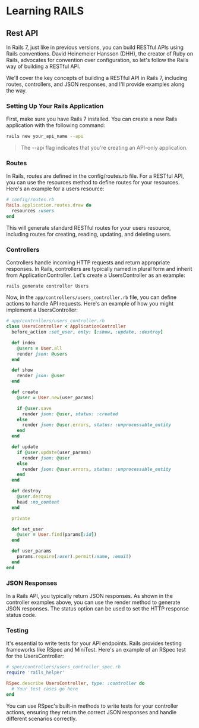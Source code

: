 # Learning RAILS

## Rest API

In Rails 7, just like in previous versions, you can build RESTful APIs using Rails conventions. David Heinemeier Hansson (DHH), the creator of Ruby on Rails, advocates for convention over configuration, so let's follow the Rails way of building a RESTful API.

We'll cover the key concepts of building a RESTful API in Rails 7, including routes, controllers, and JSON responses, and I'll provide examples along the way.

### Setting Up Your Rails Application

First, make sure you have Rails 7 installed. You can create a new Rails application with the following command:

```sh
rails new your_api_name --api
```

> The --api flag indicates that you're creating an API-only application.

### Routes

In Rails, routes are defined in the config/routes.rb file. For a RESTful API, you can use the resources method to define routes for your resources. Here's an example for a users resource:

```rb
# config/routes.rb
Rails.application.routes.draw do
  resources :users
end
```

This will generate standard RESTful routes for your users resource, including routes for creating, reading, updating, and deleting users.

### Controllers

Controllers handle incoming HTTP requests and return appropriate responses. In Rails, controllers are typically named in plural form and inherit from ApplicationController. Let's create a UsersController as an example:

```mono
rails generate controller Users
```

Now, in the `app/controllers/users_controller.rb` file, you can define actions to handle API requests. Here's an example of how you might implement a UsersController:

```rb
# app/controllers/users_controller.rb
class UsersController < ApplicationController
  before_action :set_user, only: [:show, :update, :destroy]

  def index
    @users = User.all
    render json: @users
  end

  def show
    render json: @user
  end

  def create
    @user = User.new(user_params)

    if @user.save
      render json: @user, status: :created
    else
      render json: @user.errors, status: :unprocessable_entity
    end
  end

  def update
    if @user.update(user_params)
      render json: @user
    else
      render json: @user.errors, status: :unprocessable_entity
    end
  end

  def destroy
    @user.destroy
    head :no_content
  end

  private

  def set_user
    @user = User.find(params[:id])
  end

  def user_params
    params.require(:user).permit(:name, :email)
  end
end
```

### JSON Responses

In a Rails API, you typically return JSON responses. As shown in the controller examples above, you can use the render method to generate JSON responses. The status option can be used to set the HTTP response status code.

### Testing

It's essential to write tests for your API endpoints. Rails provides testing frameworks like RSpec and MiniTest. Here's an example of an RSpec test for the UsersController:

```rb
# spec/controllers/users_controller_spec.rb
require 'rails_helper'

RSpec.describe UsersController, type: :controller do
  # Your test cases go here
end
```

You can use RSpec's built-in methods to write tests for your controller actions, ensuring they return the correct JSON responses and handle different scenarios correctly.
